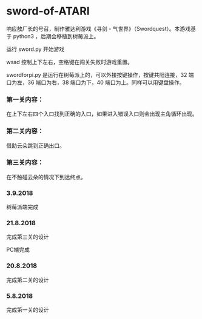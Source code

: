 # sword-of-ATARI

响应敖厂长的号召，制作雅达利游戏《寻剑 - 气世界》（Swordquest）。本游戏基于 python3 ，后期会移植到树莓派上。

运行 sword.py 开始游戏

wsad 控制上下左右，空格键在闯关失败时游戏重置。

swordforpi.py 是运行在树莓派上的，可以外接按键操作，按键共阳连接，32 端口为左，36 端口为右，38 端口为下，40 端口为上。同样可以用键盘操作。

### 第一关内容：

在上下左右四个入口找到正确的入口，如果进入错误入口则会出现主角循环出现。

### 第二关内容：

借助云朵跳到正确出口。

### 第三关内容：

在不触碰云朵的情况下到达终点。

### 3.9.2018

树莓派端完成

### 21.8.2018

完成第三关的设计

PC端完成

### 20.8.2018

完成第二关的设计

### 5.8.2018

完成第一关的设计

